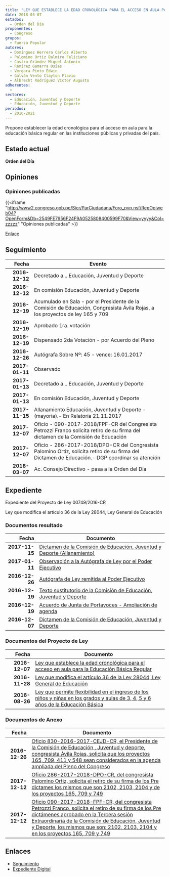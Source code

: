 ```yaml
---
title: "LEY QUE ESTABLECE LA EDAD CRONOLÓGICA PARA EL ACCESO EN AULA PARA LA EDUCACIÓN BÁSICA REGULAR"
date: 2018-03-07
estados: 
  - Orden del Día
proponentes: 
  - Congreso
grupos: 
  - Fuerza Popular
autores: 
  - Domínguez Herrera Carlos Alberto
  - Palomino Ortiz Dalmiro Feliciano
  - Castro Grández Miguel Antonio
  - Ramírez Gamarra Osías
  - Vergara Pinto Edwin
  - Galván Vento Clayton Flavio
  - Albrecht Rodríguez Víctor Augusto
adherentes: 
  - 
sectores: 
  - Educación, Juventud y Deporte
  - Educación, Juventud y Deporte
periodos: 
  - 2016-2021
---
```


Propone establecer la edad cronológica para el acceso en aula para la educación básica regular en las instituciones públicas y privadas del país.


## Estado actual

**Orden del Día**

## Opiniones

### Opiniones publicadas

{{<iframe "http://www2.congreso.gob.pe/Sicr/ParCiudadana/Foro_pvp.nsf/RepOpiweb04?OpenForm&Db=2549FE7956F24F9A0525808400599F70&View=yyyy&Col=zzzzz" "Opiniones publicadas" >}}

[Enlace](http://www2.congreso.gob.pe/Sicr/ParCiudadana/Foro_pvp.nsf/RepOpiweb04?OpenForm&Db=2549FE7956F24F9A0525808400599F70&View=yyyy&Col=zzzzz)

## Seguimiento

| Fecha | Evento |
|------:|--------|
| **2016-12-12** | Decretado a... Educación, Juventud y Deporte|
| **2016-12-12** | En comisión Educación, Juventud y Deporte|
| **2016-12-19** | Acumulado en Sala - por el Presidente de la Comisión de Educación, Congresista Ávila Rojas, a los proyectos de ley 165 y 709|
| **2016-12-19** | Aprobado 1ra. votación|
| **2016-12-19** | Dispensado 2da Votación - por Acuerdo del Pleno|
| **2016-12-26** | Autógrafa Sobre Nº: 45 - vence: 16.01.2017|
| **2017-01-11** | Observado|
| **2017-01-13** | Decretado a... Educación, Juventud y Deporte|
| **2017-01-13** | En comisión Educación, Juventud y Deporte|
| **2017-11-15** | Allanamiento Educación, Juventud y Deporte - (mayoría).- En Relatoría 21.11.2017|
| **2017-12-07** | Oficio - 090-2017-2018/FPF-CR del Congresista Petrozzi Franco solicita retiro de su firma del dictamen de la Comisión de Educación|
| **2017-12-07** | Oficio - 286-2017-2018/DPO-CR del Congresista Palomino Ortiz, solicita retiro de su firma del Dictamen de Educación.- DGP coordinar su atención|
| **2018-03-07** | Ac. Consejo Directivo - pasa a la Orden del Día|


## Expediente

Expediente del Proyecto de Ley 00749/2016-CR

Ley que modifica el artículo 36 de la Ley 28044, Ley General de Educación


### Documentos resultado

| Fecha | Documento |
|------:|--------|
| **2017-11-15** | [Dictamen de la Comisión de Educación, Juventud y Deporte (Allanamiento)](http://www.leyes.congreso.gob.pe/Documentos/2016_2021/Dictamenes/Proyectos_de_Ley/00165DC10MAY20171115.pdf) |
| **2017-01-11** | [Observación a la Autógrafa de Ley por el Poder Ejecutivo](http://www.leyes.congreso.gob.pe/Documentos/2016_2021/Observacion_a_la_Autografa/OBAU0016520170111..pdf) |
| **2016-12-26** | [Autógrafa de Ley remitida al Poder Ejecutivo](http://www.leyes.congreso.gob.pe/Documentos/2016_2021/Autografas/Ley_y_de_Resolucion_Legislativa/AU0016520161226.pdf) |
| **2016-12-19** | [Texto sustitutorio de la Comisión de Educación, Juventud y Deporte](http://www.leyes.congreso.gob.pe/Documentos/2016_2021/Texto_Sustitutorio/Proyectos_de_Ley/TS0016520161219.pdf) |
| **2016-12-19** | [Acuerdo de Junta de Portavoces - Ampliación de agenda](http://www.leyes.congreso.gob.pe/Documentos/2016_2021/Acuerdos/Junta_Portavoces/AJP0016520161219.pdf) |
| **2016-12-07** | [Dictamen de la Comisión de Educación, Juventud y Deporte](http://www.leyes.congreso.gob.pe/Documentos/2016_2021/Dictamenes/Proyectos_de_Ley/00165DC10MAY20161207.pdf) |

### Documentos del Proyecto de Ley

| Fecha | Documento |
|------:|--------|
| **2016-12-07** | [Ley que establece la edad cronológica para el acceso en aula para la Educación Básica Regular](http://www.leyes.congreso.gob.pe/Documentos/2016_2021/Proyectos_de_Ley_y_de_Resoluciones_Legislativas/PL0074920161207..pdf) |
| **2016-11-28** | [Ley que modifica el artículo 36 de la Ley 28044, Ley General de Educación](http://www.leyes.congreso.gob.pe/Documentos/2016_2021/Proyectos_de_Ley_y_de_Resoluciones_Legislativas/PL0070920161128.pdf) |
| **2016-08-26** | [Ley que permite flexibilidad en el ingreso de los niños y niñas en los grados y aulas de 3, 4, 5 y 6 años de la Educación Básica](http://www.leyes.congreso.gob.pe/Documentos/2016_2021/Proyectos_de_Ley_y_de_Resoluciones_Legislativas/PL0016520160826..pdf) |

### Documentos de Anexo

| Fecha | Documento |
|------:|--------|
| **2016-12-26** | [Oficio 830-2016-2017-CEJD-CR, el Presidente de la Comisión de Educación , Juventud y deporte, congresista Ávila Rojas, solicita que los proyectos 165, 709, 411 y 548 sean considerados en la agenda ampliada del Pleno del Congreso](http://www.leyes.congreso.gob.pe/Documentos/2016_2021/Oficios/Comisiones_Ordinarias/OFICIO-830-2016-2017-CEJD-CR.pdf) |
| **2017-12-12** | [Oficio 286-2017-2018-DPO-CR, del congresista Palomino Ortiz, solicita el retiro de su firma de los Pre dictames los mismos que son 2102, 2103, 2104 y de los proyectos 165, 709 y 749](http://www.leyes.congreso.gob.pe/Documentos/2016_2021/Oficios/Congresistas/OFICIO-286-2017-2018-DPO-CR.pdf) |
| **2017-12-12** | [Oficio 090-2017-2018-FPF-CR, del congresista Petrozzi Franco, solicita el retiro de su firma de los Pre dictámenes aprobado en la Tercera sesión Extraordinaria de la Comisión de Educación, Juventud y Deporte, los mismos que son: 2102, 2103, 2104 y en los proyectos 165, 709 y 749](http://www.leyes.congreso.gob.pe/Documentos/2016_2021/Oficios/Congresistas/OFICIO-090-2017-2018-FPF-CR.pdf) |

## Enlaces 

- [Seguimiento](http://www2.congreso.gob.pe/Sicr/TraDocEstProc/CLProLey2016.nsf/f7fff46988ca05b1052578e100829cc7/80f2299a6adc6633052580840058405f?OpenDocument)
- [Expediente Digital](http://www2.congreso.gob.pehttp://www2.congreso.gob.pe/Sicr/TraDocEstProc/CLProLey2016.nsf/f7fff46988ca05b1052578e100829cc7/80f2299a6adc6633052580840058405f?OpenDocument&Click=05257FB7005EB655.eb71d0cf91d8294e05256cdf006b5706/$Body/0.1C6C)
